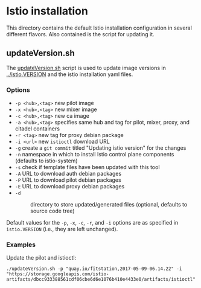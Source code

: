 # Istio installation

This directory contains the default Istio installation configuration in several
different flavors. Also contained is the script for updating it.
 
## updateVersion.sh

The [updateVersion.sh](updateVersion.sh) script is used to update image versions in
[../istio.VERSION](../istio.VERSION) and the istio installation yaml files.

### Options

* `-p <hub>,<tag>` new pilot image
* `-x <hub>,<tag>` new mixer image
* `-c <hub>,<tag>` new ca image
* `-a <hub>,<tag>` specifies same hub and tag for pilot, mixer, proxy, and citadel containers
* `-r <tag>` new tag for proxy debian package
* `-i <url>` new `istioctl` download URL
* `-g` create a `git commit` titled "Updating istio version" for the changes
* `-n` <namespace> namespace in which to install Istio control plane components (defaults to istio-system)
* `-s` check if template files have been updated with this tool
* `-A` URL to download auth debian packages
* `-P` URL to download pilot debian packages
* `-E` URL to download proxy debian packages
* `-d` <dir> directory to store updated/generated files (optional, defaults to source code tree)

Default values for the `-p`, `-x`, `-c`, `-r`, and `-i` options are as specified in `istio.VERSION`
(i.e., they are left unchanged).

### Examples

Update the pilot and istioctl:

```
./updateVersion.sh -p "quay.io/fitstation,2017-05-09-06.14.22" -i "https://storage.googleapis.com/istio-artifacts/dbcc933388561cdf06cbe6d6e1076b410e4433e0/artifacts/istioctl"
```
